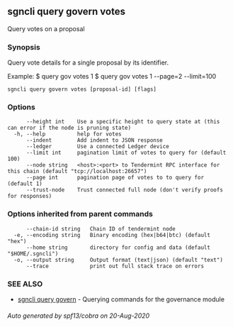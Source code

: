 ## sgncli query govern votes

Query votes on a proposal

### Synopsis

Query vote details for a single proposal by its identifier.

Example:
$ <appcli> query gov votes 1
$ <appcli> query gov votes 1 --page=2 --limit=100

```
sgncli query govern votes [proposal-id] [flags]
```

### Options

```
      --height int    Use a specific height to query state at (this can error if the node is pruning state)
  -h, --help          help for votes
      --indent        Add indent to JSON response
      --ledger        Use a connected Ledger device
      --limit int     pagination limit of votes to query for (default 100)
      --node string   <host>:<port> to Tendermint RPC interface for this chain (default "tcp://localhost:26657")
      --page int      pagination page of votes to to query for (default 1)
      --trust-node    Trust connected full node (don't verify proofs for responses)
```

### Options inherited from parent commands

```
      --chain-id string   Chain ID of tendermint node
  -e, --encoding string   Binary encoding (hex|b64|btc) (default "hex")
      --home string       directory for config and data (default "$HOME/.sgncli")
  -o, --output string     Output format (text|json) (default "text")
      --trace             print out full stack trace on errors
```

### SEE ALSO

* [sgncli query govern](sgncli_query_govern.md)	 - Querying commands for the governance module

###### Auto generated by spf13/cobra on 20-Aug-2020
